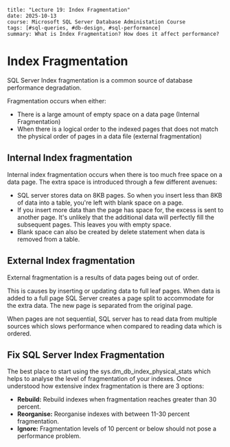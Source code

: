 ```
title: "Lecture 19: Index Fragmentation"
date: 2025-10-13
course: Microsoft SQL Server Database Administation Course
tags: [#sql-queries, #db-design, #sql-performance]
summary: What is Index Fragmentation? How does it affect performance?
```

# Index Fragmentation

SQL Server Index fragmentation is a common source of database performance degradation.

Fragmentation occurs when either:
- There is a large amount of empty space on a data page (Internal Fragmentation)
- When there is a logical order to the indexed pages that does not match the physical order of pages in a data file (external fragmentation)

## Internal Index fragmentation

Internal index fragmentation occurs when there is too much free space on a data page. The extra space is introduced through a few different avenues:
- SQL server stores data on 8KB pages. So when you insert less than 8KB of data into a table, you're left with blank space on a page.
- If you insert more data than the page has space for, the excess is sent to another page. It's unlikely that the additional data will perfectly fill the subsequent pages. This leaves you with empty space.
- Blank space can also be created by delete statement when data is removed from a table.


## External Index fragmentation

External fragmentation is a results of data pages being out of order.

This is causes by inserting or updating data to full leaf pages. When data is added to a full page SQL Server creates a page split to accommodate for the extra data. The new page is separated from the original page.

When pages are not sequential, SQL server has to read data from multiple sources which slows performance when compared to reading data which is ordered.

## Fix SQL Server Index Fragmentation

The best place to start using the sys.dm_db_index_physical_stats which helps to analyse the level of fragmentation of your indexes. Once understood how extensive index fragmentation is there are 3 options:

- **Rebuild:** Rebuild indexes when fragmentation reaches greater than 30 percent.
- **Reorganise:** Reorganise indexes with between 11-30 percent fragmentation.
- **Ignore:** Fragmentation levels of 10 percent or below should not pose a performance problem.

